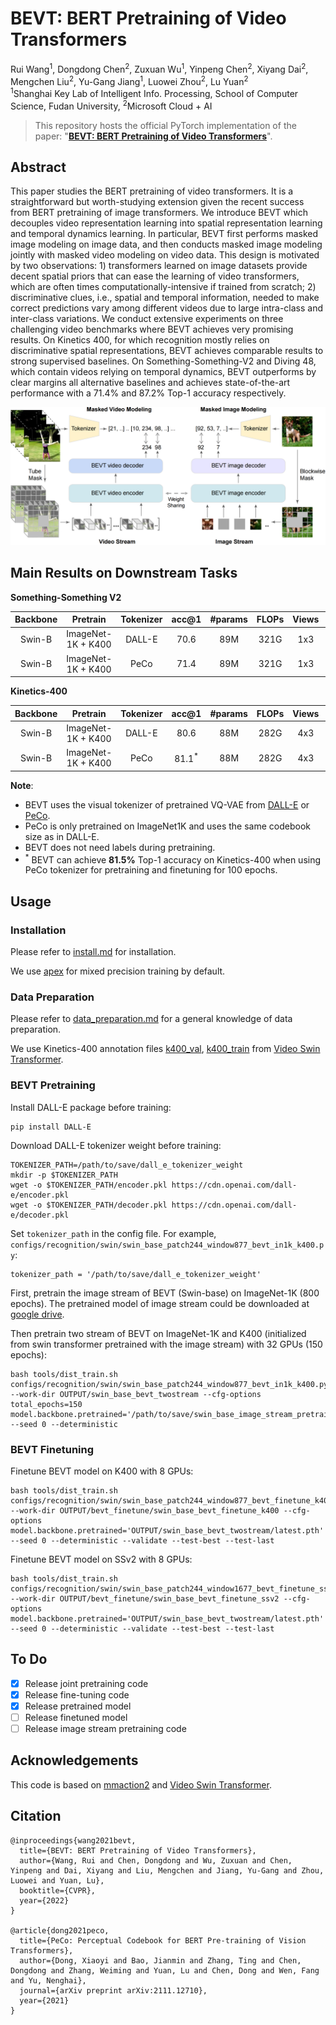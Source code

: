 # BEVT: BERT Pretraining of Video Transformers

Rui Wang<sup>1</sup>, Dongdong Chen<sup>2</sup>, Zuxuan Wu<sup>1</sup>, Yinpeng Chen<sup>2</sup>, Xiyang Dai<sup>2</sup>, Mengchen Liu<sup>2</sup>, Yu-Gang Jiang<sup>1</sup>, Luowei Zhou<sup>2</sup>, Lu Yuan<sup>2</sup> <br>
<sup>1</sup>Shanghai Key Lab of Intelligent Info. Processing, School of Computer Science, Fudan University, <sup>2</sup>Microsoft Cloud + AI

> This repository hosts the official PyTorch implementation of the paper: "[**BEVT: BERT Pretraining of Video Transformers**](https://arxiv.org/abs/2112.01529)".

## Abstract

This paper studies the BERT pretraining of video transformers. It is a straightforward but worth-studying extension given the recent success from BERT pretraining of image transformers. We introduce BEVT which decouples video representation learning into spatial representation learning and temporal dynamics learning. In particular, BEVT first performs masked image modeling on image data, and then conducts masked image modeling jointly with masked video modeling on video data. This design is motivated by two observations: 1) transformers learned on image datasets provide decent spatial priors that can ease the learning of video transformers, which are often times computationally-intensive if trained from scratch; 2) discriminative clues, i.e., spatial and temporal information, needed to make correct predictions vary among different videos  due to large intra-class and inter-class variations. We conduct extensive experiments on three challenging video benchmarks where BEVT achieves very promising results. On Kinetics 400, for which recognition mostly relies on discriminative spatial representations, BEVT achieves comparable results to strong supervised baselines. On Something-Something-V2 and Diving 48, which contain videos relying on temporal dynamics, BEVT outperforms by clear margins all alternative baselines and achieves state-of-the-art performance with a 71.4% and 87.2% Top-1 accuracy respectively.

<img src="assets/bevt_framework.png">



## Main Results on Downstream Tasks

**Something-Something V2**

| Backbone |  Pretrain   | Tokenizer | acc@1 | #params | FLOPs | Views | config | model |
| :---: | :---: | :---: | :---: | :---: | :---: | :---: | :---: | :---: |
|  Swin-B  | ImageNet-1K + K400 |  DALL-E   |  70.6  |   89M   |  321G  |  1x3  |  [config](configs/recognition/swin/swin_base_patch244_window1677_bevt_finetune_ssv2.py)  | ToDo |
|  Swin-B  | ImageNet-1K + K400 |  PeCo     |  71.4  |   89M   |  321G  |  1x3  |  [config](configs/recognition/swin/swin_base_patch244_window1677_bevt_finetune_ssv2.py)  | ToDo |


**Kinetics-400**

| Backbone |  Pretrain   | Tokenizer | acc@1 | #params | FLOPs | Views | config | model |
| :---: | :---: | :---: | :---: | :---: | :---: | :---: | :---: | :---: |
|  Swin-B  | ImageNet-1K + K400 |  DALL-E   |  80.6  |   88M   |  282G  |  4x3  |  [config](configs/recognition/swin/swin_base_patch244_window877_bevt_finetune_k400.py)  | ToDo |
|  Swin-B  | ImageNet-1K + K400 |  PeCo     |  81.1<sup>*</sup>  |   88M   |  282G  |  4x3  |  [config](configs/recognition/swin/swin_base_patch244_window877_bevt_finetune_k400.py)  | ToDo |

**Note**:

- BEVT uses the visual tokenizer of pretrained VQ-VAE from [DALL-E](https://arxiv.org/abs/2102.12092) or [PeCo](https://arxiv.org/abs/2111.12710).
- PeCo is only pretrained on ImageNet1K and uses the same codebook size as in DALL-E.
- BEVT does not need labels during pretraining.
- <sup>*</sup> BEVT can achieve **81.5%** Top-1 accuracy on Kinetics-400 when using PeCo tokenizer for pretraining and finetuning for 100 epochs.  


## Usage

###  Installation

Please refer to [install.md](docs/install.md) for installation.

We use [apex](https://github.com/NVIDIA/apex.git) for mixed precision training by default.

###  Data Preparation

Please refer to [data_preparation.md](docs/data_preparation.md) for a general knowledge of data preparation.

We use Kinetics-400 annotation files [k400_val](https://github.com/SwinTransformer/storage/releases/download/v1.0.6/k400_val.txt), [k400_train](https://github.com/SwinTransformer/storage/releases/download/v1.0.6/k400_train.txt) from [Video Swin Transformer](https://github.com/SwinTransformer/Video-Swin-Transformer).


### BEVT Pretraining

Install DALL-E package before training:
```
pip install DALL-E
```

Download DALL-E tokenizer weight before training:
```shell
TOKENIZER_PATH=/path/to/save/dall_e_tokenizer_weight
mkdir -p $TOKENIZER_PATH
wget -o $TOKENIZER_PATH/encoder.pkl https://cdn.openai.com/dall-e/encoder.pkl
wget -o $TOKENIZER_PATH/decoder.pkl https://cdn.openai.com/dall-e/decoder.pkl
```

Set `tokenizer_path` in the config file. For example, `configs/recognition/swin/swin_base_patch244_window877_bevt_in1k_k400.py`:
```shell
tokenizer_path = '/path/to/save/dall_e_tokenizer_weight'
```

First, pretrain the image stream of BEVT (Swin-base) on ImageNet-1K (800 epochs). The pretrained model of image stream could be downloaded at [google drive](https://drive.google.com/file/d/1VHKAH9YA_VD8M8bfGp2Svreqv0iuikB6/view?usp=sharing).

Then pretrain two stream of BEVT on ImageNet-1K and K400 (initialized from swin transformer pretrained with the image stream) with 32 GPUs (150 epochs):

```shell
bash tools/dist_train.sh configs/recognition/swin/swin_base_patch244_window877_bevt_in1k_k400.py --work-dir OUTPUT/swin_base_bevt_twostream --cfg-options total_epochs=150 model.backbone.pretrained='/path/to/save/swin_base_image_stream_pretrain.pth' --seed 0 --deterministic
```

### BEVT Finetuning

Finetune BEVT model on K400 with 8 GPUs:

```shell
bash tools/dist_train.sh configs/recognition/swin/swin_base_patch244_window877_bevt_finetune_k400.py --work-dir OUTPUT/bevt_finetune/swin_base_bevt_finetune_k400 --cfg-options model.backbone.pretrained='OUTPUT/swin_base_bevt_twostream/latest.pth' --seed 0 --deterministic --validate --test-best --test-last
```

Finetune BEVT model on SSv2 with 8 GPUs:

```shell
bash tools/dist_train.sh configs/recognition/swin/swin_base_patch244_window1677_bevt_finetune_ssv2.py --work-dir OUTPUT/bevt_finetune/swin_base_bevt_finetune_ssv2 --cfg-options model.backbone.pretrained='OUTPUT/swin_base_bevt_twostream/latest.pth' --seed 0 --deterministic --validate --test-best --test-last
```

## To Do
- [x] Release joint pretraining code
- [x] Release fine-tuning code  
- [x] Release pretrained model
- [ ] Release finetuned model
- [ ] Release image stream pretraining code

## Acknowledgements

This code is based on [mmaction2](https://github.com/open-mmlab/mmaction2) and [Video Swin Transformer](https://github.com/SwinTransformer/Video-Swin-Transformer).

## Citation

```
@inproceedings{wang2021bevt,
  title={BEVT: BERT Pretraining of Video Transformers},
  author={Wang, Rui and Chen, Dongdong and Wu, Zuxuan and Chen, Yinpeng and Dai, Xiyang and Liu, Mengchen and Jiang, Yu-Gang and Zhou, Luowei and Yuan, Lu},
  booktitle={CVPR},
  year={2022}
}

@article{dong2021peco,
  title={PeCo: Perceptual Codebook for BERT Pre-training of Vision Transformers},
  author={Dong, Xiaoyi and Bao, Jianmin and Zhang, Ting and Chen, Dongdong and Zhang, Weiming and Yuan, Lu and Chen, Dong and Wen, Fang and Yu, Nenghai},
  journal={arXiv preprint arXiv:2111.12710},
  year={2021}
}
```